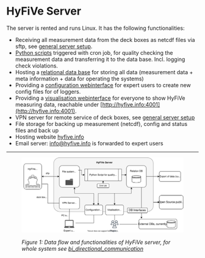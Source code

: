 # HyFiVe Server

The server is rented and runs Linux. It has the following functionalities: 
- Receiving all measurement data from the deck boxes as netcdf files via sftp, see [general server setup](./01_Server_setup/readme.md).
- [Python scripts](./03_Python/readme.md) triggered with cron job, for quality checking the measurement data and transferring it to the data base. Incl. logging check violations.
- Hosting a [relational data base](./02_Database/readme.md) for storing all data (measurement data + meta information + data for operating the systems)
- Providing a [configuration webinterface](./04_Webinterfaces/readme.md) for expert users to create new config files for of loggers.
- Providing a [visualisation webinterface](./04_Webinterfaces/readme.md) for everyone to show HyFiVe measuring data, reachable under [http://hyfive.info:4001](http://hyfive.info:4001). 
- VPN server for remote service of deck boxes, see [general server setup](./01_Server_setup/readme.md)
- File storage for backing up measurement (netcdf), config and status files and back up  
- Hosting website [hyfive.info](https://hyfive.info)
- Email server: info@hyfive.info is forwarded to expert users

---

<figure> 
   <img src="./media/Data_flow_land.svg" title="Data_flow_land">

   <figurecaption><a name="figure1">*Figure 1:*</a> *Data flow and functionalities of HyFiVe server, for whole system see [bi_directional_communication](../bi_directional_communication/README.md)*</figurecaption>
</figure>


